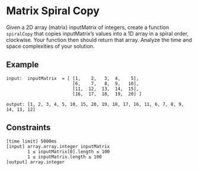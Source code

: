 # Matrix Spiral Copy

Given a 2D array (matrix) inputMatrix of integers, create a function `spiralCopy` that copies inputMatrix’s values 
into a 1D array in a spiral order, clockwise. Your function then should return that array. 
Analyze the time and space complexities of your solution.

## Example
```
input:  inputMatrix  = [ [1,    2,   3,  4,    5],
                         [6,    7,   8,  9,   10],
                         [11,  12,  13,  14,  15],
                         [16,  17,  18,  19,  20] ]

output: [1, 2, 3, 4, 5, 10, 15, 20, 19, 18, 17, 16, 11, 6, 7, 8, 9, 14, 13, 12]
```

## Constraints
```
[time limit] 5000ms
[input] array.array.integer inputMatrix
        1 ≤ inputMatrix[0].length ≤ 100
        1 ≤ inputMatrix.length ≤ 100
[output] array.integer
```